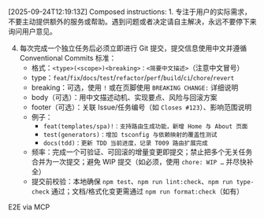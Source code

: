 <user-instructions>
[2025-09-24T12:19:13Z] Composed instructions:


<instructions-section type="base" source="default-file" desc="default file: /home/stark/.codex/instructions.md" path="/home/stark/.codex/instructions.md">
1. 专注于用户的实际需求，不要主动提供额外的服务或帮助。遇到问题或者决定请自主解决，永远不要停下来询问用户意见。


4. 每次完成一个独立任务后必须立即进行 Git 提交，提交信息使用中文并遵循 Conventional Commits 标准：
   - 格式：`<type>(<scope>)<breaking>：<简要中文描述>`（注意中文冒号）
   - type：`feat`/`fix`/`docs`/`test`/`refactor`/`perf`/`build`/`ci`/`chore`/`revert`
   - breaking：可选，使用 `!` 或在页脚使用 `BREAKING CHANGE:` 详细说明
   - body（可选）：用中文描述动机、实现要点、风险与回滚方案
   - footer（可选）：关联 Issue/任务编号（如 `Closes #123`）、影响范围说明
   - 例子：
     - `feat(templates/spa)!：支持路由生成功能，新增 Home 与 About 页面`
     - `test(generators)：增加 tsconfig 与依赖映射的覆盖性测试`
     - `docs(tdd)：更新 TDD 当前进度，记录 T009 路由扩展完成`
   - 频率：完成一个可验证、可回滚的增量变更即提交；禁止把多个无关任务合并为一次提交；避免 WIP 提交（如必须，使用 `chore: WIP …` 并尽快补全）
   - 提交前校验：本地确保 `npm test`、`npm run lint:check`、`npm run type-check` 通过；文档/格式化变更需通过 `npm run format:check`（如有）
</instructions-section>

<instructions-section type="text">
E2E via MCP
</instructions-section>

</user-instructions>
